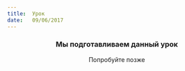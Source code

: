 ```yaml
---
title:  Урок
date:   09/06/2017
---
```


### <center>Мы подготавливаем данный урок</center>
<center>Попробуйте позже</center>
